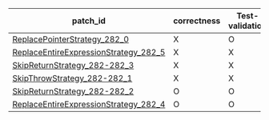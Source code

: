  | patch_id |correctness |Test-validation |NPEX-validation |
 |--- | --- | --- | --- | 
 | [ReplacePointerStrategy_282_0](./patches/ReplacePointerStrategy_282_0/patch.java#283) | X | O | X | 
 | [ReplaceEntireExpressionStrategy_282_5](./patches/ReplaceEntireExpressionStrategy_282_5/patch.java#283) | X | X | X | 
 | [SkipReturnStrategy_282-282_3](./patches/SkipReturnStrategy_282-282_3/patch.java#283) | X | X | X | 
 | [SkipThrowStrategy_282-282_1](./patches/SkipThrowStrategy_282-282_1/patch.java#283) | X | X | X | 
 | [SkipReturnStrategy_282-282_2](./patches/SkipReturnStrategy_282-282_2/patch.java#283) | O | O | O | 
 | [ReplaceEntireExpressionStrategy_282_4](./patches/ReplaceEntireExpressionStrategy_282_4/patch.java#283) | O | O | O | 

